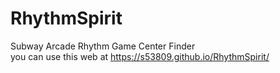 # RhythmSpirit
Subway Arcade Rhythm Game Center Finder   
you can use this web at https://s53809.github.io/RhythmSpirit/
